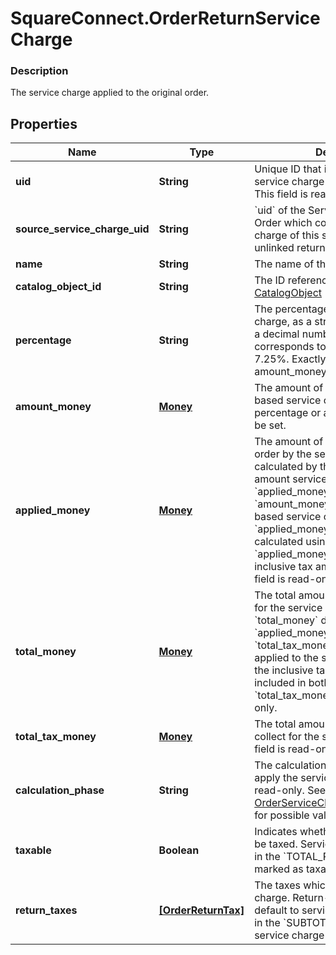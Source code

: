 # SquareConnect.OrderReturnServiceCharge

### Description

The service charge applied to the original order.

## Properties
Name | Type | Description | Notes
------------ | ------------- | ------------- | -------------
**uid** | **String** | Unique ID that identifies the return service charge only within this order.  This field is read-only. | [optional] 
**source_service_charge_uid** | **String** | &#x60;uid&#x60; of the Service Charge from the Order which contains the original charge of this service charge, null for unlinked returns. | [optional] 
**name** | **String** | The name of the service charge. | [optional] 
**catalog_object_id** | **String** | The ID referencing the service charge [CatalogObject](#type-catalogobject) | [optional] 
**percentage** | **String** | The percentage of the service charge, as a string representation of a decimal number.  A value of &#x60;7.25&#x60; corresponds to a percentage of 7.25%.  Exactly one of percentage or amount_money should be set. | [optional] 
**amount_money** | [**Money**](Money.md) | The amount of a non-percentage based service charge.  Exactly one of percentage or amount_money should be set. | [optional] 
**applied_money** | [**Money**](Money.md) | The amount of money applied to the order by the service charge, as calculated by the server.  For fixed-amount service charges, &#x60;applied_money&#x60; is equal to &#x60;amount_money&#x60;.  For percentage-based service charges, &#x60;applied_money&#x60; is the money calculated using the percentage. The &#x60;applied_money&#x60; field will include any inclusive tax amounts as well.  This field is read-only. | [optional] 
**total_money** | [**Money**](Money.md) | The total amount of money to collect for the service charge.  Note that &#x60;total_money&#x60; does not equal &#x60;applied_money&#x60; plus &#x60;total_tax_money&#x60; if an inclusive tax is applied to the service charge since the inclusive tax amount will be included in both &#x60;applied_money&#x60; and &#x60;total_tax_money&#x60;.  This field is read-only. | [optional] 
**total_tax_money** | [**Money**](Money.md) | The total amount of tax money to collect for the service charge.  This field is read-only. | [optional] 
**calculation_phase** | **String** | The calculation phase after which to apply the service charge.  This field is read-only. See [OrderServiceChargeCalculationPhase](#type-orderservicechargecalculationphase) for possible values | [optional] 
**taxable** | **Boolean** | Indicates whether the surcharge can be taxed. Service charges calculated in the &#x60;TOTAL_PHASE&#x60; cannot be marked as taxable. | [optional] 
**return_taxes** | [**[OrderReturnTax]**](OrderReturnTax.md) | The taxes which apply to the service charge. Return-level taxes apply by default to service charge calculated in the &#x60;SUBTOTAL_PHASE&#x60; if the service charge is marked as taxable. | [optional] 


